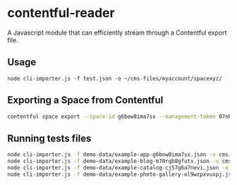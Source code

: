 # contentful-reader

A Javascript module that can efficiently stream through a Contentful export file.

## Usage

```
node cli-importer.js -f test.json -o ~/cms-files/myaccount/spacexyz/
```

## Exporting a Space from Contentful

```bash
contentful space export --space-id g6bow8ima7sx --management-token 07nRY-C98AgunjKCx_MKn1LTLoplSOCoeHgW3-ORo5U
```

## Running tests files

```bash
node cli-importer.js -f demo-data/example-app-g6bow8ima7sx.json -o cms-files/ultri/spc/g6bow8ima7sx -s schema/ultri/g6bow8ima7sx
node cli-importer.js -f demo-data/example-blog-m70rqb8gfutx.json -o cms-files/ultri/spc/m70rqb8gfutx -s schema/ultri/m70rqb8gfutx
node cli-importer.js -f demo-data/example-catalog-cj57g6a7nevi.json -o cms-files/ultri/spc/cj57g6a7nevi -s schema/ultri/cj57g6a7nevi
node cli-importer.js -f demo-data/example-photo-gallery-ol9wzpxvuxpj.json -o cms-files/ultri/spc/ol9wzpxvuxpj -s schema/ultri/ol9wzpxvuxpj
```
